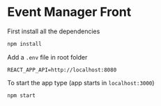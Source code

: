 # Event Manager Front

First install all the dependencies
```sh
npm install
```

Add a `.env` file in root folder
```
REACT_APP_API=http://localhost:8080
```

To start the app type (app starts in `localhost:3000`)
```sh
npm start
```